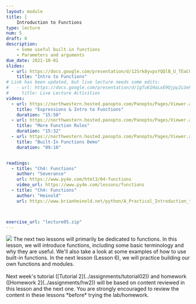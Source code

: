 ```yaml
---
layout: module
title: |
    Introduction to Functions
type: lecture
num: 5
draft: 0
description:
    - Some useful built-in functions
    - Parameters and arguments
due_date: 2021-10-01
slides:
  - url: https://docs.google.com/presentation/d/12Srk8yvpsYQQlB_U_TEaCCcHb9zqMVmmoz4KRLUbLEQ/edit?usp=sharing
    title: "Intro to Functions"
# Link has been updated, but live lecture needs some edits:
#   - url: https://docs.google.com/presentation/d/1gTu61HaLxE9Qjpy2LUehqkJDzxcTnLWOynGQ6pm6ZkQ/edit?usp=sharing
#     title: Live Lecture Activities
videos: 
  - url: https://northwestern.hosted.panopto.com/Panopto/Pages/Viewer.aspx?id=17fa1eb5-c0e0-4e7e-9761-adab0002bd4e
    title: "Expressions & Intro to Functions"
    duration: "15:50"
  - url: https://northwestern.hosted.panopto.com/Panopto/Pages/Viewer.aspx?id=26a68103-e5fc-4165-a311-adab0002bc8b
    title: "More Function Rules"
    duration: "15:32"
  - url: https://northwestern.hosted.panopto.com/Panopto/Pages/Viewer.aspx?id=d9e5195f-95c3-4e95-a925-adaf01887447
    title: "Built-In Functions Demo"
    duration: "09:10"


readings:
  - title: "Ch4: Functions"
    author: "Severance"
    url: https://www.py4e.com/html3/04-functions
    video_url: https://www.py4e.com/lessons/functions
  - title: "Ch4: Functions"
    author: "Heinold"
    url: https://www.brianheinold.net/python/A_Practical_Introduction_to_Python_Programming_Heinold.pdf



exercise_url: "lecture05.zip"
---
```


<img class="module-image" src="/fall2021/assets/images/lectures/lecture_03_functions.png" /> 
The next two lessons will primarily be dedicated to functions. In this lesson, we will introduce functions, including some basic terminology and why they are useful. We'll also take a look at some examples of how to use built-in functions. In the next lesson (Lesson 6), we will practice building our own functions and modules. <br><br>Next week's tutorial ([Tutorial 2](../assignments/tutorial02)) and homework ([Homework 2](../assignments/hw2)) will be based on content reviewed in this lesson and the next one. You are strongly encouraged to review the content in these lessons *before* trying the lab/homework.
